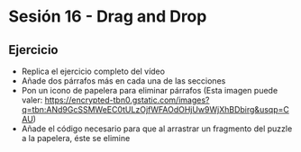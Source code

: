 # Sesión 16 - Drag and Drop
## Ejercicio
- Replica el ejercicio completo del vídeo
- Añade dos párrafos más en cada una de las secciones
- Pon un icono de papelera para eliminar párrafos (Esta imagen puede valer: https://encrypted-tbn0.gstatic.com/images?q=tbn:ANd9GcSSMWeEC0tULzOjfWFAOdOHjUw9WjXhBDbirg&usqp=CAU)
- Añade el código necesario para que al arrastrar un fragmento del puzzle a la papelera, éste se elimine